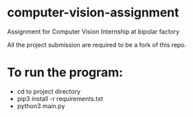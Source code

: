 # computer-vision-assignment
Assignment for Computer Vision Internship at bipolar factory

All the project submission are required to be a fork of this repo.

# To run the program:

- cd to project directory
- pip3 install -r requirements.txt
- python3 main.py
